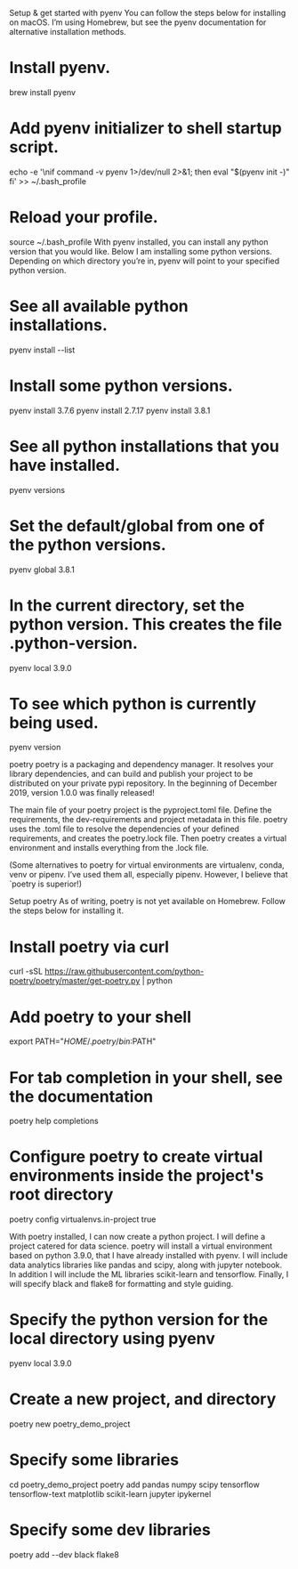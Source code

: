 Setup & get started with pyenv
You can follow the steps below for installing on macOS. I’m using Homebrew, but see the pyenv documentation for alternative installation methods.

# Install pyenv.
brew install pyenv

# Add pyenv initializer to shell startup script.
echo -e '\nif command -v pyenv 1>/dev/null 2>&1; then
  eval "$(pyenv init -)"
fi' >> ~/.bash_profile

# Reload your profile.
source ~/.bash_profile
With pyenv installed, you can install any python version that you would like. Below I am installing some python versions. Depending on which directory you’re in, pyenv will point to your specified python version.

# See all available python installations.
pyenv install --list

# Install some python versions.
pyenv install  3.7.6
pyenv install  2.7.17
pyenv install  3.8.1

# See all python installations that you have installed.
pyenv versions

# Set the default/global from one of the python versions.
pyenv global 3.8.1

# In the current directory, set the python version. This creates the file .python-version.
pyenv local 3.9.0

# To see which python is currently being used.
pyenv version

poetry
poetry is a packaging and dependency manager. It resolves your library dependencies, and can build and publish your project to be distributed on your private pypi repository. In the beginning of December 2019, version 1.0.0 was finally released!

The main file of your poetry project is the pyproject.toml file. Define the requirements, the dev-requirements and project metadata in this file. poetry uses the .toml file to resolve the dependencies of your defined requirements, and creates the poetry.lock file. Then poetry creates a virtual environment and installs everything from the .lock file.

(Some alternatives to poetry for virtual environments are virtualenv, conda, venv or pipenv. I’ve used them all, especially pipenv. However, I believe that `poetry is superior!)

Setup poetry
As of writing, poetry is not yet available on Homebrew. Follow the steps below for installing it.

# Install poetry via curl
curl -sSL https://raw.githubusercontent.com/python-poetry/poetry/master/get-poetry.py | python

# Add poetry to your shell
export PATH="$HOME/.poetry/bin:$PATH"

# For tab completion in your shell, see the documentation
poetry help completions

# Configure poetry to create virtual environments inside the project's root directory
poetry config virtualenvs.in-project true

With poetry installed, I can now create a python project. I will define a project catered for data science. poetry will install a virtual environment based on python 3.9.0, that I have already installed with pyenv. I will include data analytics libraries like pandas and scipy, along with jupyter notebook. In addition I will include the ML libraries scikit-learn and tensorflow. Finally, I will specify black and flake8 for formatting and style guiding.

# Specify the python version for the local directory using pyenv
pyenv local 3.9.0

# Create a new project, and directory
poetry new poetry_demo_project

# Specify some libraries
cd poetry_demo_project
poetry add pandas numpy scipy tensorflow tensorflow-text matplotlib scikit-learn jupyter ipykernel

# Specify some dev libraries
poetry add --dev black flake8

